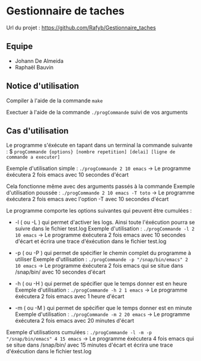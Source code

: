 # Gestionnaire de taches

Url du projet : https://github.com/Rafyb/Gestionnaire_taches

## Equipe

- Johann De Almeida
- Raphaël Bauvin

## Notice d'utilisation

Compiler à l'aide de la commande `make`

Exectuer à l'aide de la commande `./progCommande` suivi de vos arguments

## Cas d'utilisation

Le programme s'éxécute en tapant dans un terminal la commande suivante :
$ `progCommande {options} [nombre repetition] [delai] [ligne de commande a executer]`

Exemple d'utilisation simple : `./progCommande 2 10 emacs` 
-> Le programme éxécutera 2 fois emacs avec 10 secondes d'écart

Cela fonctionne même avec des arguments passés à la commande
Exemple d'utilisation poussée : `./progCommande 2 10 emacs -T toto`
-> Le programme éxécutera 2 fois emacs avec l'option -T avec 10 secondes d'écart

Le programme comporte les options suivantes qui peuvent être cumulées :

 * -l ( ou -L ) qui permet d'activer les logs. Ainsi toute l'éxécution pourra se suivre dans le fichier test.log
 Exemple d'utilisation : `./progCommande -l 2 10 emacs`
 -> Le programme éxécutera 2 fois emacs avec 10 secondes d'écart et écrira une trace d'éxécution dans le fichier test.log
 
  * -p ( ou -P ) qui permet de spécifier le chemin complet du programme à utiliser
 Exemple d'utilisation : `./progCommande -p "/snap/bin/emacs" 2 10 emacs`
 -> Le programme éxécutera 2 fois emacs qui se situe dans /snap/bin/ avec 10 secondes d'écart
 
  * -h ( ou -H ) qui permet de spécifier que le temps donner est en heure
 Exemple d'utilisation : `./progCommande -h 2 1 emacs`
 -> Le programme éxécutera 2 fois emacs avec 1 heure d'écart
 
   * -m ( ou -M ) qui permet de spécifier que le temps donner est en minute
 Exemple d'utilisation : `./progCommande -m 2 20 emacs`
  -> Le programme éxécutera 2 fois emacs avec 20 minutes d'écart
 
 Exemple d'utilisations cumulées : `./progCommande -l -m -p "/snap/bin/emacs" 4 15 emacs`
  -> Le programme éxécutera 4 fois emacs qui se situe dans /snap/bin/ avec 15 minutes d'écart et écrira une trace d'éxécution dans le fichier test.log
 
